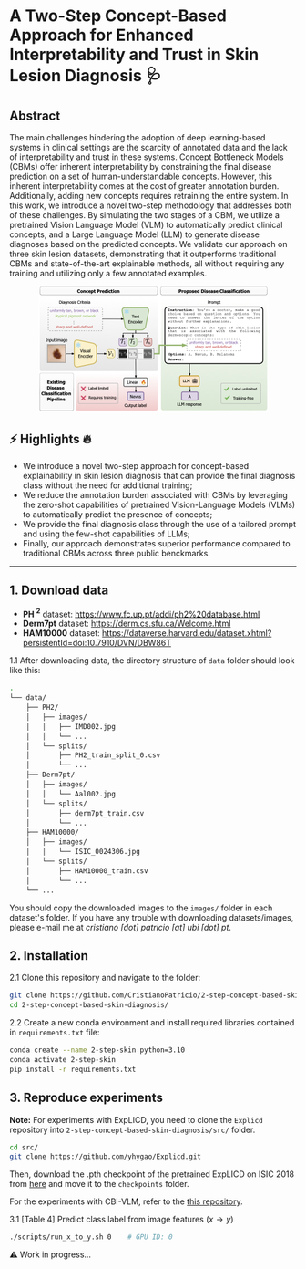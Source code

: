 # A Two-Step Concept-Based Approach for Enhanced Interpretability and Trust in Skin Lesion Diagnosis 🩺

## Abstract
The main challenges hindering the adoption of deep learning-based systems in clinical settings are the scarcity of annotated data and the lack of interpretability and trust in these systems. Concept Bottleneck Models (CBMs) offer inherent interpretability by constraining the final disease prediction on a set of human-understandable concepts. However, this inherent interpretability comes at the cost of greater annotation burden. Additionally, adding new concepts requires retraining the entire system. In this work, we introduce a novel two-step methodology that addresses both of these challenges. By simulating the two stages of a CBM, we utilize a pretrained Vision Language Model (VLM) to automatically predict clinical concepts, and a Large Language Model (LLM) to generate disease diagnoses based on the predicted concepts. We validate our approach on three skin lesion datasets, demonstrating that it outperforms traditional CBMs and state-of-the-art explainable methods, all without requiring any training and utilizing only a few annotated examples.

<p align="center"><img title="Method" alt="A Two-Step Concept-Based Approach for Enhanced Interpretability and Trust in Skin Lesion Diagnosis" src="assets/method.png"></p>


## ⚡️ Highlights 🔥  
- We introduce a novel two-step approach for concept-based explainability in skin lesion diagnosis that can provide the final diagnosis class without the need for additional training;
- We reduce the annotation burden associated with CBMs by leveraging the zero-shot capabilities of pretrained Vision-Language Models (VLMs) to automatically predict the presence of concepts;
- We provide the final diagnosis class through the use of a tailored prompt and using the few-shot capabilities of LLMs;
- Finally, our approach demonstrates superior performance compared to traditional CBMs across three public benckmarks.

---

## 1. Download data
- **PH $^2$** dataset: https://www.fc.up.pt/addi/ph2%20database.html
- **Derm7pt** dataset: https://derm.cs.sfu.ca/Welcome.html
- **HAM10000** dataset: https://dataverse.harvard.edu/dataset.xhtml?persistentId=doi:10.7910/DVN/DBW86T

1.1 After downloading data, the directory structure of `data` folder should look like this:
```bash
.
└── data/
    ├── PH2/
    │   ├── images/
    │   │   ├── IMD002.jpg
    │   │   └── ...
    │   └── splits/
    │       ├── PH2_train_split_0.csv
    │       └── ...
    ├── Derm7pt/
    │   ├── images/
    │   │   └── Aal002.jpg
    │   └── splits/
    │       ├── derm7pt_train.csv
    │       └── ...
    ├── HAM10000/
    │   ├── images/
    │   │   └── ISIC_0024306.jpg
    │   └── splits/
    │       ├── HAM10000_train.csv
    │       └── ...
    └── ...
``` 

You should copy the downloaded images to the `images/` folder in each dataset's folder. If you have any trouble with downloading datasets/images, please e-mail me at *cristiano [dot] patricio [at] ubi [dot] pt*.

## 2. Installation


2.1 Clone this repository and navigate to the folder:
```bash
git clone https://github.com/CristianoPatricio/2-step-concept-based-skin-diagnosis.git
cd 2-step-concept-based-skin-diagnosis/
```

2.2 Create a new conda environment and install required libraries contained in `requirements.txt` file:

```bash
conda create --name 2-step-skin python=3.10
conda activate 2-step-skin
pip install -r requirements.txt
```

## 3. Reproduce experiments

**Note:** For experiments with ExpLICD, you need to clone the `Explicd` repository into `2-step-concept-based-skin-diagnosis/src/` folder.

```bash
cd src/
git clone https://github.com/yhygao/Explicd.git
```

Then, download the .pth checkpoint of the pretrained ExpLICD on ISIC 2018 from [here](https://drive.google.com/file/d/1jl33-St8ksbivpE5t5PSsrVBL49p4pwU/view?usp=share_link) and move it to the `checkpoints` folder.

For the experiments with CBI-VLM, refer to the [this repository](https://github.com/CristianoPatricio/concept-based-interpretability-VLM).

3.1 [Table 4] Predict class label from image features ($x \rightarrow y$)
```bash
./scripts/run_x_to_y.sh 0    # GPU ID: 0
```

⚠️ Work in progress...